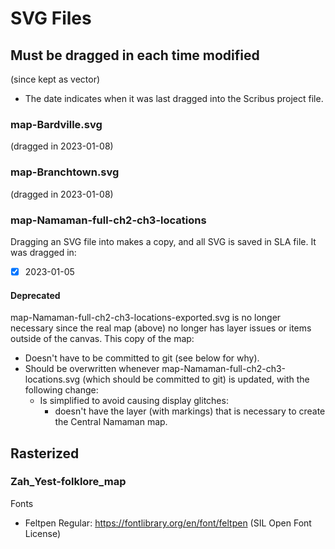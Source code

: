# SVG Files


## Must be dragged in each time modified
(since kept as vector)
- The date indicates when it was last dragged into the Scribus project file.

### map-Bardville.svg
(dragged in 2023-01-08)

### map-Branchtown.svg
(dragged in 2023-01-08)

### map-Namaman-full-ch2-ch3-locations
Dragging an SVG file into makes a copy, and all SVG is saved in SLA file.
It was dragged in:
- [x] 2023-01-05

#### Deprecated
map-Namaman-full-ch2-ch3-locations-exported.svg is no longer necessary since the real map (above) no longer has layer issues or items outside of the canvas.
This copy of the map:
- Doesn't have to be committed to git (see below for why).
- Should be overwritten whenever map-Namaman-full-ch2-ch3-locations.svg (which should be committed to git) is updated, with the following change:
  - Is simplified to avoid causing display glitches:
    - doesn't have the layer (with markings) that is necessary to create the Central Namaman map.



## Rasterized
### Zah_Yest-folklore_map
Fonts
- Feltpen Regular: https://fontlibrary.org/en/font/feltpen (SIL Open Font License)
